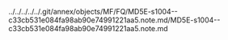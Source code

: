 ../../../../../.git/annex/objects/MF/FQ/MD5E-s1004--c33cb531e084fa98ab90e74991221aa5.note.md/MD5E-s1004--c33cb531e084fa98ab90e74991221aa5.note.md